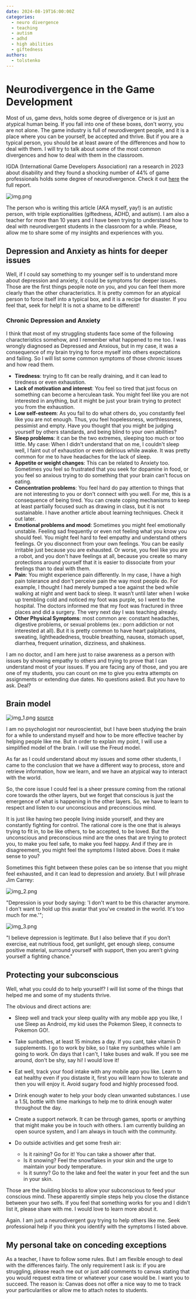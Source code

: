 ```yaml
---
date: 2024-08-19T16:00:00Z
categories:
  - neuro divergence
  - teaching
  - autism
  - adhd
  - high abilities
  - giftedness
authors:
  - tolstenko
---
```


# Neurodivergence in the Game Development

Most of us, game devs, holds some degree of divergence or is just an atypical human being. If you fall into one of these boxes, don't worry, you are not alone. The game industry is full of neurodivergent people, and it is a place where you can be yourself, be accepted and thrive. But if you are a typical person, you should be at least aware of the differences and how to deal with them. I will try to talk about some of the most common divergences and how to deal with them in the classroom.

IGDA (International Game Developers Association) ran a research in 2023 about disability and they found a shocking number of 44% of game professionals holds some degree of neurodivergence. Check it out [here](https://igda-website.s3.us-east-2.amazonaws.com/wp-content/uploads/2024/05/01161842/2023-04-14_IGSA-DSS-2023_SummaryReport.pdf) the full report.

![img.png](img.png)

The person who is writing this article (AKA myself, yay!) is an autistic person, with triple exptionalities (giftedness, ADHD, and autism). I am also a teacher for more than 10 years and I have been trying to understand how to deal with neurodivergent students in the classroom for a while. Please, allow me to share some of my insights and experiences with you.

<!-- more -->

## Depression and Anxiety as hints for deeper issues

Well, if I could say something to my younger self is to understand more about depression and anxiety, it could be symptoms for deeper issues. Those are the first things people note on you, and you can feel them more clearly than the other characteristics. It is pretty common for an atypical person to force itself into a typical box, and it is a recipe for disaster. If you feel that, seek for help! It is not a shame to be different!

### Chronic Depression and Anxiety

I think that most of my struggling students face some of the following characteristics somehow, and I remember what happened to me too. I was wrongly diagnosed as Depressed and Anxious, but in my case, it was a consequence of my brain trying to force myself into others expectations and failing. So I will list some common symptoms of those chronic issues and how read them.

- **Tiredness**: trying to fit can be really draining, and it can lead to tiredness or even exhaustion.
- **Lack of motivation and interest**: You feel so tired that just focus on something can become a herculean task. You might feel like you are not interested in anything, but it might be just your brain trying to protect you from the exhaustion.
- **Low self-esteem**: As you fail to do what others do, you constantly feel like you are not enough. Thus, you feel hopelessness, worthlessness, pessimist and empty. Have you thought that you might be judging yourself by others standards, and being blind to your own abilities?
- **Sleep problems**: it can be the two extremes, sleeping too much or too little. My case: When I didn't understand that on me, I couldn't sleep well, I faint out of exhaustion or even delirious while awake. It was pretty common for me to have headaches for the lack of sleep. 
- **Appetite or weight changes**: This can be related to Anxiety too. Sometimes you feel so frustrated that you seek for dopamine in food, or you feel so anxious trying to do something that your brain can't focus on eating.
- **Concentration problems**: You feel hard do pay attention to things that are not interesting to you or don't connect with you well. For me, this is a consequence of being tired. You can create coping mechanisms to keep at least partially focused such as drawing in class, but it is not sustainable. I have another article about learning techniques. Check it out later.
- **Emotional problems and mood**: Sometimes you might feel emotionally unstable. Feeling sad frequently or even not feeling what you know you should feel. You might feel hard to feel empathy and understand others feelings. Or you disconnect from your own feelings. You can be easily irritable just because you are exhausted. Or worse, you feel like you are a robot, and you don't have feelings at all, because you create so many protections around yourself that it is easier to dissociate from your feelings than to deal with them.
- **Pain**: You might experience pain differently. In my case, I have a high pain tolerance and don't perceive pain the way most people do. For example, I thought I had merely bumped a toe against the bed while walking at night and went back to sleep. It wasn’t until later when I woke up trembling cold and noticed my foot was purple, so I went to the hospital. The doctors informed me that my foot was fractured in three places and did a surgery. The very next day I was teaching already.
- **Other Physical Symptoms**: most common are: constant headaches, digestive problems, or sexual problems (ex.: porn addiction or not interested at all). But it is pretty common to have heart palpitations, sweating, lightheadedness, trouble breathing, nausea, stomach upset, diarrhea, frequent urination, dizziness, and shakiness.

I am no doctor, and I am here just to raise awareness as a person with issues by showing empathy to others and trying to prove that I can understand most of your issues. If you are facing any of those, and you are one of my students, you can count on me to give you extra attempts on assignments or extending due dates. No questions asked. But you have to ask. Deal?

## Brain model

![img_1.png](img_1.png) [source](https://study.com/learn/lesson/freud-levels-preconscious-mind.html)

I am no psychologist nor neuroscientist, but I have been studying the brain for a while to understand myself and how to be more effective teacher by helping people like me. But in order to explain my point, I will use a simplified model of the brain. I will use the Freud model.

As far as I could understand about my issues and some other students, I came to the conclusion that we have a different way to process, store and retrieve information, how we learn, and we have an atypical way to interact with the world. 

So, the core issue I could feel is a sheer pressure coming from the rational core towards the other layers, but we forget that conscious is just the emergence of what is happening in the other layers. So, we have to learn to respect and listen to our unconscious and preconscious mind.

It is just like having two people living inside yourself, and they are constantly fighting for control. The rational core is the one that is always trying to fit in, to be like others, to be accepted, to be loved. But the unconscious and preconscious mind are the ones that are trying to protect you, to make you feel safe, to make you feel happy. And if they are in disagreement, you might feel the symptoms I listed above. Does it make sense to you?

Sometimes this fight between these poles can be so intense that you might feel exhausted, and it can lead to depression and anxiety. But I will phrase Jim Carrey: 

![img_2.png](img_2.png)

"Depression is your body saying: 'I don't want to be this character anymore. I don't want to hold up this avatar that you've created in the world. It's too much for me.'";

![img_3.png](img_3.png)

"I believe depression is legitimate. But I also believe that if you don’t exercise, eat nutritious food, get sunlight, get enough sleep, consume positive material, surround yourself with support, then you aren’t giving yourself a fighting chance."

## Protecting your subconscious

Well, what you could do to help yourself? I will list some of the things that helped me and some of my students thrive.

The obvious and direct actions are:

- Sleep well and track your sleep quality with any mobile app you like, I use Sleep as Android, my kid uses the Pokemon Sleep, it connects to Pokemon GO!.
- Take sunbathes, at least 15 minutes a day. If you cant, take vitamin D supplements. I go to work by bike, so I take my sunbathes while I am going to work. On days that I can't, I take buses and walk. If you see me around, don't be shy, say hi! I would love it!
- Eat well, track your food intake with any mobile app you like. Learn to eat healthy even if you distaste it, first you will learn how to tolerate and then you will enjoy it. Avoid sugary food and highly processed food.
- Drink enough water to help your body clean unwanted substances. I use a 1.5L bottle with time markings to help me to drink enough water throughout the day.
- Create a support network. It can be through games, sports or anything that might make you be in touch with others. I am currently building an open source system, and I am always in touch with the community. 
- Do outside activities and get some fresh air:

    - Is it raining? Go for it! You can take a shower after that.
    - Is it snowing? Feel the snowflakes in your skin and the urge to maintain your body temperature.
    - Is it sunny? Go to the lake and feel the water in your feet and the sun in your skin.

Those are the building blocks to allow your subconscious to feed your conscious mind. These apparently simple steps help you close the distance between your two selfs. If you feel that something works for you and I didn't list it, please share with me. I would love to learn more about it.

Again. I am just a neurodivergent guy trying to help others like me. Seek professional help if you think you identify with the symptoms I listed above.

## My personal take on conceding exceptions

As a teacher, I have to follow some rules. But I am flexible enough to deal with the differences fairly. The only requirement I ask is: if you are struggling, please reach me out or just add comments to canvas stating that you would request extra time or whatever your case would be. I want you to succeed. The reason is: Canvas does not offer a nice way to me to track your particularities or allow me to attach notes to students.

